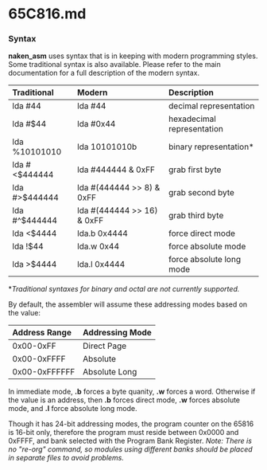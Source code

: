 
65C816.md
=========

### Syntax
**naken\_asm** uses syntax that is in keeping with modern programming styles. Some traditional syntax is also available. Please refer to the main documentation for a full description of the modern syntax.

| Traditional    | Modern                     | Description                  |
|:---------------|:---------------------------|:-----------------------------|
| lda #44        | lda #44                    | decimal representation       |
| lda #$44       | lda #0x44                  | hexadecimal representation   |
| lda %10101010  | lda 10101010b              | binary representation\*      |
| lda #<$444444  | lda #444444 & 0xFF         | grab first byte              |
| lda #>$444444  | lda #(444444 >> 8) & 0xFF  | grab second byte             |
| lda #^$444444  | lda #(444444 >> 16) & 0xFF | grab third byte              |
| lda <$4444     | lda.b 0x4444               | force direct mode            |
| lda !$44       | lda.w 0x44                 | force absolute mode          |
| lda >$4444     | lda.l 0x4444               | force absolute long mode     |

\**Traditional syntaxes for binary and octal are not currently supported.*

By default, the assembler will assume these addressing modes based on the value:

| Address Range     | Addressing Mode       |
|:------------------|:----------------------|
| 0x00-0xFF        | Direct Page           |
| 0x00-0xFFFF      | Absolute              |
| 0x00-0xFFFFFF    | Absolute Long         |

In immediate mode, **.b** forces a byte quanity, **.w** forces a word. Otherwise if the value is an address, then **.b** forces direct mode, **.w** forces absolute mode, and **.l** force absolute long mode.

Though it has 24-bit addressing modes, the program counter on the 65816 is 16-bit only, therefore the program must reside between 0x0000 and 0xFFFF, and bank selected with the Program Bank Register. *Note: There is no "re-org" command, so modules using different banks should be placed in separate files to avoid problems.*
